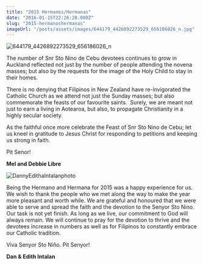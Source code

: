 ```yaml
---
title: "2015 Hermanos/Hermanas"
date: "2016-01-15T22:26:28.000Z"
slug: "2015-hermanoshermanas"
imageUrl: "/posts/assets/images/644179_4426892273529_656186026_n.jpg"
---
```


![644179_4426892273529_656186026_n](https://i0.wp.com/santonino-nz.org/wp-content/uploads/2016/01/644179_4426892273529_656186026_n.jpg?resize=375%2C418)

The number of Snr Sto Nino de Cebu devotees continues to grow in Auckland reflected not just by the number of people attending the novena masses; but also by the requests for the image of the Holy Child to stay in their homes.

There is no denying that Filipinos in New Zealand have re-invigorated the Catholic Church as we attend not just the Sunday masses; but also commemorate the feasts of our favourite saints.  Surely, we are meant not just to earn a living in Aotearoa, but also, to propagate Christianity in a highly secular society.

As the faithful once more celebrate the Feast of Snr Sto Nino de Cebu; let us kneel in gratitude to Jesus Christ for responding to petitions and keeping us strong in faith.

Pit Senor!

**Mel and Debbie Libre**

![DannyEdithaIntalanphoto](https://i0.wp.com/santonino-nz.org/wp-content/uploads/2016/01/DannyEdithaIntalanphoto.jpg?resize=375%2C375)

Being the Hermano and Hermana for 2015 was a happy experience for us. We wish to thank the people who we met along the way to make the year more pleasant and worth while. We are grateful and honoured that we were able to serve and spread the faith and the devotion to the Senyor Sto Nino. Our task is not yet finish. As long as we live, our commitment to God will always remain. We will continue to pray for the devotion to thrive and the devotees increase in numbers as well as for Filipinos to constantly embrace our Catholic tradition.

Viva Senyor Sto Niño. Pit Senyor!

**Dan & Edith Intalan**